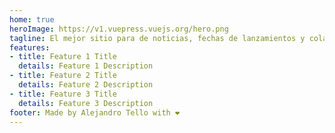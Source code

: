 ```yaml
---
home: true
heroImage: https://v1.vuepress.vuejs.org/hero.png
tagline: El mejor sitio para de noticias, fechas de lanzamientos y colaboraciones de Sneakers en Mexico
features:
- title: Feature 1 Title
  details: Feature 1 Description
- title: Feature 2 Title
  details: Feature 2 Description
- title: Feature 3 Title
  details: Feature 3 Description
footer: Made by Alejandro Tello with ❤️
---
```

